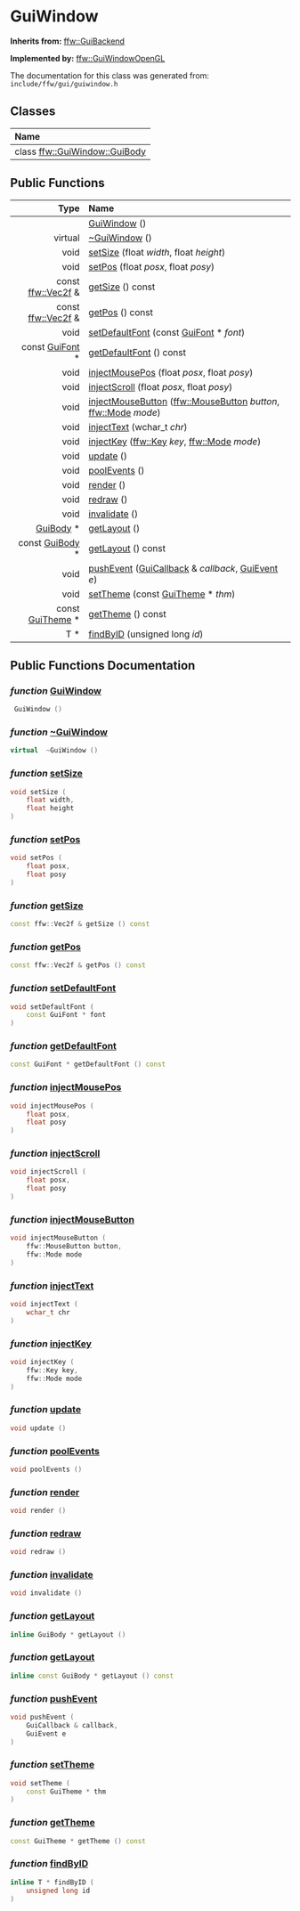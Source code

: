 GuiWindow
===================================


**Inherits from:** [ffw::GuiBackend](ffw_GuiBackend.html)

**Implemented by:** [ffw::GuiWindowOpenGL](ffw_GuiWindowOpenGL.html)

The documentation for this class was generated from: `include/ffw/gui/guiwindow.h`



## Classes

| Name |
|:-----|
| class [ffw::GuiWindow::GuiBody](ffw_GuiWindow_GuiBody.html) |


## Public Functions

| Type | Name |
| -------: | :------- |
|   | [GuiWindow](#a822aba1) ()  |
|  virtual  | [~GuiWindow](#53e120cd) ()  |
|  void | [setSize](#db6ddb25) (float _width_, float _height_)  |
|  void | [setPos](#61a1780e) (float _posx_, float _posy_)  |
|  const [ffw::Vec2f](ffw.html#fcfaa6c5) & | [getSize](#a505427e) () const  |
|  const [ffw::Vec2f](ffw.html#fcfaa6c5) & | [getPos](#b35912fc) () const  |
|  void | [setDefaultFont](#7fd40fdb) (const [GuiFont](ffw_GuiFont.html) * _font_)  |
|  const [GuiFont](ffw_GuiFont.html) * | [getDefaultFont](#507407d4) () const  |
|  void | [injectMousePos](#3839704a) (float _posx_, float _posy_)  |
|  void | [injectScroll](#802b79e7) (float _posx_, float _posy_)  |
|  void | [injectMouseButton](#361bd42e) ([ffw::MouseButton](ffw.html#f80e46cc) _button_, [ffw::Mode](ffw.html#e03b52d5) _mode_)  |
|  void | [injectText](#b9f6c301) (wchar_t _chr_)  |
|  void | [injectKey](#f62ed06f) ([ffw::Key](ffw.html#23661d50) _key_, [ffw::Mode](ffw.html#e03b52d5) _mode_)  |
|  void | [update](#b67089c1) ()  |
|  void | [poolEvents](#7324b13c) ()  |
|  void | [render](#57028522) ()  |
|  void | [redraw](#ca2d8285) ()  |
|  void | [invalidate](#259d7ad9) ()  |
|  [GuiBody](ffw_GuiWindow_GuiBody.html) * | [getLayout](#a49898b5) ()  |
|  const [GuiBody](ffw_GuiWindow_GuiBody.html) * | [getLayout](#d07c9698) () const  |
|  void | [pushEvent](#0823111d) ([GuiCallback](ffw_GuiCallback.html) & _callback_, [GuiEvent](ffw_GuiEvent.html) _e_)  |
|  void | [setTheme](#40af0639) (const [GuiTheme](ffw_GuiTheme.html) * _thm_)  |
|  const [GuiTheme](ffw_GuiTheme.html) * | [getTheme](#85a09d54) () const  |
|  T * | [findByID](#a132c39b) (unsigned long _id_)  |


## Public Functions Documentation

### _function_ <a id="a822aba1" href="#a822aba1">GuiWindow</a>

```cpp
 GuiWindow () 
```



### _function_ <a id="53e120cd" href="#53e120cd">~GuiWindow</a>

```cpp
virtual  ~GuiWindow () 
```



### _function_ <a id="db6ddb25" href="#db6ddb25">setSize</a>

```cpp
void setSize (
    float width,
    float height
) 
```



### _function_ <a id="61a1780e" href="#61a1780e">setPos</a>

```cpp
void setPos (
    float posx,
    float posy
) 
```



### _function_ <a id="a505427e" href="#a505427e">getSize</a>

```cpp
const ffw::Vec2f & getSize () const 
```



### _function_ <a id="b35912fc" href="#b35912fc">getPos</a>

```cpp
const ffw::Vec2f & getPos () const 
```



### _function_ <a id="7fd40fdb" href="#7fd40fdb">setDefaultFont</a>

```cpp
void setDefaultFont (
    const GuiFont * font
) 
```



### _function_ <a id="507407d4" href="#507407d4">getDefaultFont</a>

```cpp
const GuiFont * getDefaultFont () const 
```



### _function_ <a id="3839704a" href="#3839704a">injectMousePos</a>

```cpp
void injectMousePos (
    float posx,
    float posy
) 
```



### _function_ <a id="802b79e7" href="#802b79e7">injectScroll</a>

```cpp
void injectScroll (
    float posx,
    float posy
) 
```



### _function_ <a id="361bd42e" href="#361bd42e">injectMouseButton</a>

```cpp
void injectMouseButton (
    ffw::MouseButton button,
    ffw::Mode mode
) 
```



### _function_ <a id="b9f6c301" href="#b9f6c301">injectText</a>

```cpp
void injectText (
    wchar_t chr
) 
```



### _function_ <a id="f62ed06f" href="#f62ed06f">injectKey</a>

```cpp
void injectKey (
    ffw::Key key,
    ffw::Mode mode
) 
```



### _function_ <a id="b67089c1" href="#b67089c1">update</a>

```cpp
void update () 
```



### _function_ <a id="7324b13c" href="#7324b13c">poolEvents</a>

```cpp
void poolEvents () 
```



### _function_ <a id="57028522" href="#57028522">render</a>

```cpp
void render () 
```



### _function_ <a id="ca2d8285" href="#ca2d8285">redraw</a>

```cpp
void redraw () 
```



### _function_ <a id="259d7ad9" href="#259d7ad9">invalidate</a>

```cpp
void invalidate () 
```



### _function_ <a id="a49898b5" href="#a49898b5">getLayout</a>

```cpp
inline GuiBody * getLayout () 
```



### _function_ <a id="d07c9698" href="#d07c9698">getLayout</a>

```cpp
inline const GuiBody * getLayout () const 
```



### _function_ <a id="0823111d" href="#0823111d">pushEvent</a>

```cpp
void pushEvent (
    GuiCallback & callback,
    GuiEvent e
) 
```



### _function_ <a id="40af0639" href="#40af0639">setTheme</a>

```cpp
void setTheme (
    const GuiTheme * thm
) 
```



### _function_ <a id="85a09d54" href="#85a09d54">getTheme</a>

```cpp
const GuiTheme * getTheme () const 
```



### _function_ <a id="a132c39b" href="#a132c39b">findByID</a>

```cpp
inline T * findByID (
    unsigned long id
) 
```





